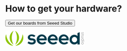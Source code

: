 # How to get your hardware?

<a href="https://www.seeedstudio.com/nRF52832-Micro-Development-Board-p-2992.html"><button data-md-color-primary="indigo">Get our boards from Seeed Studio</button></a>

[![](/img/seeed_logo_20170815.png)](https://www.seeedstudio.com/nRF52832-Micro-Development-Board-p-2992.html)